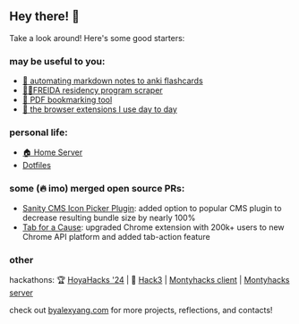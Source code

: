 <!--<div>
  <img height="165" align="left" src="https://github-readme-stats.vercel.app/api?username=blueputty01&count_private=true&include_all_commits=true&show_icons=true" />
  <img src="https://github-readme-stats.vercel.app/api/top-langs/?username=blueputty01&layout=compact" />
</div>-->

## Hey there! 👋

Take a look around! Here's some good starters:

### may be useful to you:

- [📄 automating markdown notes to anki flashcards](https://github.com/blueputty01/md-to-anki)
- [👩‍⚕️FREIDA residency program scraper](https://github.com/blueputty01/ama-scraping)
- [📑 PDF bookmarking tool](https://github.com/blueputty01/pdf-bookmarking)
- [📇 the browser extensions I use day to day](https://github.com/blueputty01/browser-utility-extensions)

### personal life:

- [🏠 Home Server](https://github.com/blueputty01/home-server)
- [Dotfiles](https://github.com/blueputty01/dotfiles)

### some (🔥 imo) merged open source PRs:

- [Sanity CMS Icon Picker Plugin](https://github.com/christopherafbjur/sanity-plugin-icon-picker/pull/47): added option to popular CMS plugin to decrease resulting bundle size by nearly 100%
- [Tab for a Cause](https://github.com/gladly-team/tab-extensions/issues/17): upgraded Chrome extension with 200k+ users to new Chrome API platform and added tab-action feature

### other

hackathons:
🏆 [HoyaHacks '24](https://github.com/blueputty01/hoyahacks24) | 🥉 [Hack3](https://github.com/blueputty01/hack3) | [Montyhacks client](https://github.com/blueputty01/ai-farming-client) | [Montyhacks server](https://github.com/blueputty01/ai-farming-server)

check out [byalexyang.com](https://byalexyang.com) for more projects, reflections, and contacts!
